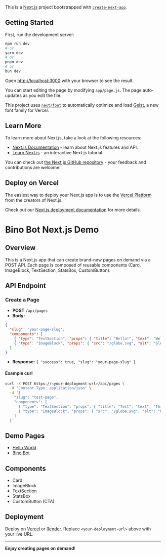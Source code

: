 This is a [Next.js](https://nextjs.org) project bootstrapped with [`create-next-app`](https://github.com/vercel/next.js/tree/canary/packages/create-next-app).

## Getting Started

First, run the development server:

```bash
npm run dev
# or
yarn dev
# or
pnpm dev
# or
bun dev
```

Open [http://localhost:3000](http://localhost:3000) with your browser to see the result.

You can start editing the page by modifying `app/page.js`. The page auto-updates as you edit the file.

This project uses [`next/font`](https://nextjs.org/docs/app/building-your-application/optimizing/fonts) to automatically optimize and load [Geist](https://vercel.com/font), a new font family for Vercel.

## Learn More

To learn more about Next.js, take a look at the following resources:

- [Next.js Documentation](https://nextjs.org/docs) - learn about Next.js features and API.
- [Learn Next.js](https://nextjs.org/learn) - an interactive Next.js tutorial.

You can check out [the Next.js GitHub repository](https://github.com/vercel/next.js) - your feedback and contributions are welcome!

## Deploy on Vercel

The easiest way to deploy your Next.js app is to use the [Vercel Platform](https://vercel.com/new?utm_medium=default-template&filter=next.js&utm_source=create-next-app&utm_campaign=create-next-app-readme) from the creators of Next.js.

Check out our [Next.js deployment documentation](https://nextjs.org/docs/app/building-your-application/deploying) for more details.

# Bino Bot Next.js Demo

## Overview
This is a Next.js app that can create brand-new pages on demand via a POST API. Each page is composed of reusable components (Card, ImageBlock, TextSection, StatsBox, CustomButton).

## API Endpoint

### Create a Page
- **POST** `/api/pages`
- **Body:**
```json
{
  "slug": "your-page-slug",
  "components": [
    { "type": "TextSection", "props": { "title": "Hello!", "text": "Welcome." } },
    { "type": "ImageBlock", "props": { "src": "/globe.svg", "alt": "Globe" } }
  ]
}
```
- **Response:** `{ "success": true, "slug": "your-page-slug" }`

#### Example curl
```sh
curl -X POST https://<your-deployment-url>/api/pages \
  -H "Content-Type: application/json" \
  -d '{
    "slug": "test-page",
    "components": [
      { "type": "TextSection", "props": { "title": "Test", "text": "This is a test page." } },
      { "type": "ImageBlock", "props": { "src": "/globe.svg", "alt": "Globe" } }
    ]
  }'
```

## Demo Pages
- [Hello World](https://<your-deployment-url>/hello-world)
- [Bino Bot](https://<your-deployment-url>/bino-bot)

## Components
- Card
- ImageBlock
- TextSection
- StatsBox
- CustomButton (CTA)

## Deployment
Deploy on [Vercel](https://vercel.com/) or [Render](https://render.com/). Replace `<your-deployment-url>` above with your live URL.

---

**Enjoy creating pages on demand!**
